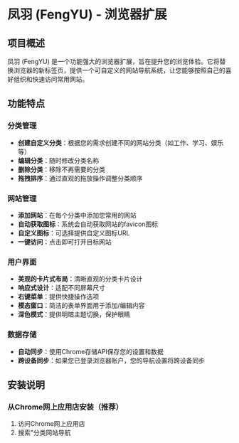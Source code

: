 # 凤羽 (FengYU) - 浏览器扩展

## 项目概述

凤羽 (FengYU) 是一个功能强大的浏览器扩展，旨在提升您的浏览体验。它将替换浏览器的新标签页，提供一个可自定义的网站导航系统，让您能够按照自己的喜好组织和快速访问常用网站。

## 功能特点

### 分类管理
- **创建自定义分类**：根据您的需求创建不同的网站分类（如工作、学习、娱乐等）
- **编辑分类**：随时修改分类名称
- **删除分类**：移除不再需要的分类
- **拖拽排序**：通过直观的拖放操作调整分类顺序

### 网站管理
- **添加网站**：在每个分类中添加您常用的网站
- **自动获取图标**：系统会自动获取网站的favicon图标
- **自定义图标**：可选择提供自定义图标URL
- **一键访问**：点击即可打开目标网站

### 用户界面
- **美观的卡片式布局**：清晰直观的分类卡片设计
- **响应式设计**：适配不同屏幕尺寸
- **右键菜单**：提供快捷操作选项
- **模态窗口**：简洁的表单界面用于添加/编辑内容
- **深色模式**：提供明暗主题切换，保护眼睛

### 数据存储
- **自动同步**：使用Chrome存储API保存您的设置和数据
- **跨设备同步**：如果您已登录浏览器账户，您的导航设置将跨设备同步

## 安装说明

### 从Chrome网上应用店安装（推荐）
1. 访问Chrome网上应用店
2. 搜索"分类网站导航
